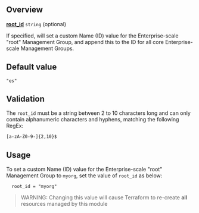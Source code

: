 <!-- markdownlint-disable first-line-h1 -->
## Overview

[**root_id**](#overview) `string` (optional)

If specified, will set a custom Name (ID) value for the Enterprise-scale "root" Management Group, and append this to the ID for all core Enterprise-scale Management Groups.

## Default value

`"es"`

## Validation

The `root_id` must be a string between 2 to 10 characters long and can only contain alphanumeric characters and hyphens, matching the following RegEx:

`[a-zA-Z0-9-]{2,10}$`

## Usage

To set a custom Name (ID) value for the Enterprise-scale "root" Management Group to `myorg`, set the value of `root_id` as below:

```hcl
  root_id = "myorg"
```

> WARNING: Changing this value will cause Terraform to re-create **all** resources managed by this module

[//]: # "************************"
[//]: # "INSERT LINK LABELS BELOW"
[//]: # "************************"
